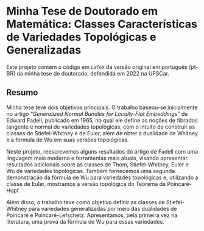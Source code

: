# Minha Tese de Doutorado em Matemática: Classes Características de Variedades Topológicas e Generalizadas

Este projeto contém o código em `LaTeX` da versão original em português (pt-BR) da minha tese de doutorado, defendida em 2022 na UFSCar.

## Resumo

Minha tese teve dois objetivos principais. O trabalho baseou-se inicialmente no artigo *"Generalized Normal Bundles for Locally-Flat Embeddings"* de Edward Fadell, publicado em 1965, no qual ele define as noções de fibrados tangente e normal de variedades topológicas, com o intuito de construir as classes de Stiefel-Whitney e de Euler, além de obter a dualidade de Whitney e a fórmula de Wu em suas versões topológicas.

Neste projeto, reescrevemos alguns resultados do artigo de Fadell com uma linguagem mais moderna e ferramentas mais atuais, visando apresentar resultados adicionais sobre as classes de Thom, Stiefel-Whitney, Euler e Wu de variedades topológicas. Também fornecemos uma segunda demonstração da fórmula de Wu para variedades topológicas e, utilizando a classe de Euler, mostramos a versão topológica do Teorema de Poincaré-Hopf.

Além disso, o trabalho teve como objetivo definir as classes de Stiefel-Whitney para variedades generalizadas por meio das dualidades de Poincaré e Poincaré-Lefschetz. Apresentamos, pela primeira vez na literatura, uma prova da fórmula de Wu para essas variedades.
